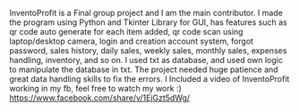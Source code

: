 InventoProfit is a Final group project and I am the main contributor. I made the program using Python and Tkinter Library for GUI, has features such as qr code auto generate for each item added, qr code scan using laptop/desktop camera, login and creation account system, forgot password,
sales history, daily sales, weekly sales, monthly sales, expenses handling, inventory, and so on. I used txt as database, and used own logic to manipulate the database in txt. The project needed huge patience and great data handling skills to fix the errors.
I Included a video of InventoProfit working in my fb, feel free to watch my work :) https://www.facebook.com/share/v/1EjGzt5dWg/
